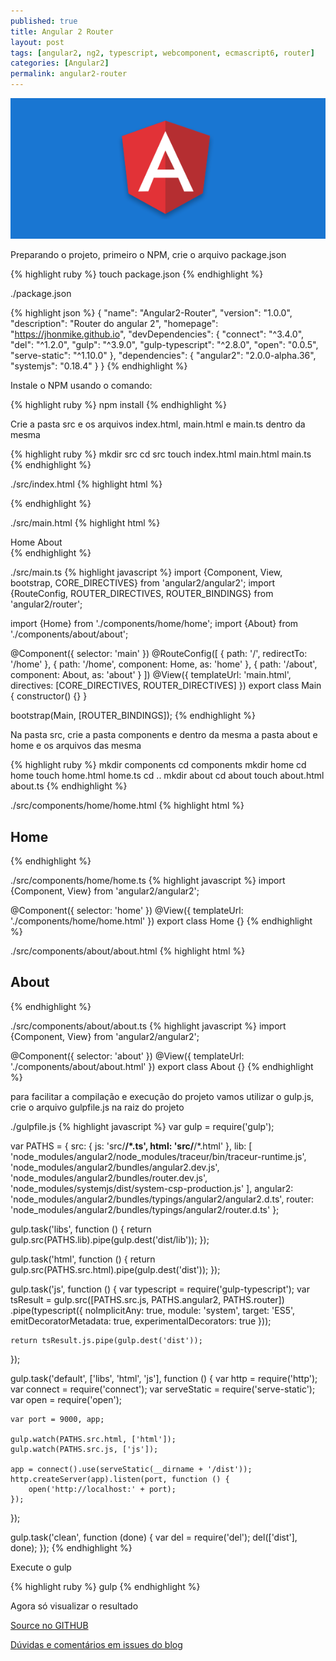 ```yaml
---
published: true
title: Angular 2 Router
layout: post
tags: [angular2, ng2, typescript, webcomponent, ecmascript6, router]
categories: [Angular2]
permalink: angular2-router
---
```

![Angular 2 Router](/public/image/angular2.png)

Preparando o projeto, primeiro o NPM, crie o arquivo package.json

{% highlight ruby %}
touch package.json
{% endhighlight %}

./package.json

{% highlight json %}
{
	"name": "Angular2-Router",
	"version": "1.0.0",
	"description": "Router do angular 2",
	"homepage": "https://jhonmike.github.io",
	"devDependencies": {
		"connect": "^3.4.0",
		"del": "^1.2.0",
		"gulp": "^3.9.0",
		"gulp-typescript": "^2.8.0",
		"open": "0.0.5",
		"serve-static": "^1.10.0"
	},
	"dependencies": {
		"angular2": "2.0.0-alpha.36",
		"systemjs": "0.18.4"
	}
}
{% endhighlight %}

Instale o NPM usando o comando:

{% highlight ruby %}
npm install
{% endhighlight %}

Crie a pasta src e os arquivos index.html, main.html e main.ts dentro da mesma

{% highlight ruby %}
mkdir src
cd src
touch index.html main.html main.ts
{% endhighlight %}

./src/index.html
{% highlight html %}
<!doctype html>
<html lang="pt-br">
	<head>
		<base href="/">
		<meta charset="UTF-8">
		<title>Angular 2 Router</title>
	</head>
	<body>
		<main></main>
	</body>
	<script src="lib/traceur-runtime.js"></script>
	<script src="lib/system-csp-production.js"></script>
	<script>
		System.config({defaultJSExtensions: true});
	</script>
	<script src="lib/angular2.dev.js"></script>
	<script src="lib/router.dev.js"></script>
	<script>
		System.import('main').catch(console.log.bind(console));
	</script>
</html>
{% endhighlight %}

./src/main.html
{% highlight html %}
<nav>
	<a [router-link]="['/home']">Home</a>
	<a [router-link]="['/about']">About</a>
</nav>
<router-outlet></router-outlet>
{% endhighlight %}

./src/main.ts
{% highlight javascript %}
import {Component, View, bootstrap, CORE_DIRECTIVES} from 'angular2/angular2';
import {RouteConfig, ROUTER_DIRECTIVES, ROUTER_BINDINGS} from 'angular2/router';

import {Home} from './components/home/home';
import {About} from './components/about/about';

@Component({
	selector: 'main'
})
@RouteConfig([
	{ path: '/', redirectTo: '/home' },
	{ path: '/home', component: Home, as: 'home' },
	{ path: '/about', component: About, as: 'about' }
])
@View({
	templateUrl: 'main.html',
	directives: [CORE_DIRECTIVES, ROUTER_DIRECTIVES]
})
export class Main {
	constructor() {}
}

bootstrap(Main, [ROUTER_BINDINGS]);
{% endhighlight %}

Na pasta src, crie a pasta components e dentro da mesma a pasta about e home e os arquivos das mesma

{% highlight ruby %}
mkdir components
cd components
mkdir home
cd home
touch home.html home.ts
cd ..
mkdir about
cd about
touch about.html about.ts
{% endhighlight %}

./src/components/home/home.html
{% highlight html %}
<h2>Home</h2>
{% endhighlight %}

./src/components/home/home.ts
{% highlight javascript %}
import {Component, View} from 'angular2/angular2';

@Component({
	selector: 'home'
})
@View({
	templateUrl: './components/home/home.html'
})
export class Home {}
{% endhighlight %}

./src/components/about/about.html
{% highlight html %}
<h2>About</h2>
{% endhighlight %}

./src/components/about/about.ts
{% highlight javascript %}
import {Component, View} from 'angular2/angular2';

@Component({
	selector: 'about'
})
@View({
	templateUrl: './components/about/about.html'
})
export class About {}
{% endhighlight %}

para facilitar a compilação e execução do projeto vamos utilizar o gulp.js, crie o arquivo gulpfile.js na raiz do projeto

./gulpfile.js
{% highlight javascript %}
var gulp = require('gulp');

var PATHS = {
	src: {
		js: 'src/**/*.ts',
		html: 'src/**/*.html'
	},
	lib: [
		'node_modules/angular2/node_modules/traceur/bin/traceur-runtime.js',
		'node_modules/angular2/bundles/angular2.dev.js',
		'node_modules/angular2/bundles/router.dev.js',
		'node_modules/systemjs/dist/system-csp-production.js'
	],
	angular2: 'node_modules/angular2/bundles/typings/angular2/angular2.d.ts',
	router: 'node_modules/angular2/bundles/typings/angular2/router.d.ts'
};

gulp.task('libs', function () {
	return gulp.src(PATHS.lib).pipe(gulp.dest('dist/lib'));
});

gulp.task('html', function () {
	return gulp.src(PATHS.src.html).pipe(gulp.dest('dist'));
});

gulp.task('js', function () {
	var typescript = require('gulp-typescript');
	var tsResult = gulp.src([PATHS.src.js, PATHS.angular2, PATHS.router])
		.pipe(typescript({
			noImplicitAny: true,
			module: 'system',
			target: 'ES5',
			emitDecoratorMetadata: true,
			experimentalDecorators: true
		}));

	return tsResult.js.pipe(gulp.dest('dist'));
});

gulp.task('default', ['libs', 'html', 'js'], function () {
	var http = require('http');
	var connect = require('connect');
	var serveStatic = require('serve-static');
	var open = require('open');

	var port = 9000, app;

	gulp.watch(PATHS.src.html, ['html']);
	gulp.watch(PATHS.src.js, ['js']);

	app = connect().use(serveStatic(__dirname + '/dist'));
	http.createServer(app).listen(port, function () {
		open('http://localhost:' + port);
	});
});

gulp.task('clean', function (done) {
	var del = require('del');
	del(['dist'], done);
});
{% endhighlight %}

Execute o gulp

{% highlight ruby %}
gulp
{% endhighlight %}

Agora só visualizar o resultado

[Source no GITHUB](https://github.com/jhonmike/blog-posts-example/tree/master/02-angular2-router)

[Dúvidas e comentários em issues do blog](https://github.com/jhonmike/jhonmike.github.io/issues)